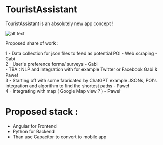 # TouristAssistant
TouristAssistant is an absolutely new app concept !

![alt text](https://encrypted-tbn0.gstatic.com/images?q=tbn:ANd9GcTq7H9IBUpc3A5fbGChhwcW4Ry-OvxG2W7XjQ&s)

Proposed share of work :

1 - Data collection for json files to feed as potential POI - Web scraping - Gabi   
2 - User's preference forms/ surveys  - Gabi   
        - TBA : NLP and Integration with for example Twitter or Facebook  Gabi & Paweł  
3 - Starting off with some fabricated by ChatGPT example JSONs, POI's integration and algorithm to find the shortest paths - Paweł  
4 - Integrating with map ( Google Map view ? ) - Paweł   

# Proposed stack :    
-  Angular for Frontend  
-  Python for Backend
-  Than use Capacitor to convert to mobile app

  

  
